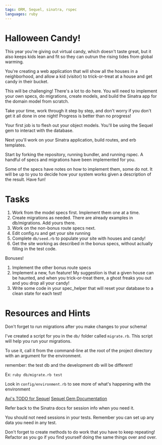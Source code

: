 ```yaml
---
tags: ORM, Sequel, sinatra, rspec
languages: ruby
---
```


# Halloween Candy!

This year you're giving out virtual candy, which doesn't taste great,
but it also keeps kids lean and fit so they can outrun the rising tides
from global warming.

You're creating a web application that will show all the houses in a
neighborhood, and allow a kid (visitor) to trick-or-treat at a house and
get candy in their bucket.

This will be challenging! There's a lot to do here. You will need to
implement your own specs, do migrations, create models, and build the
Sinatra app for the domain model from scratch.

Take your time, work through it step by step, and don't worry if you
don't get it all done in one night! Progress is better than no progress!

Your first job is to flesh out your object models. You'll be using the
Sequel gem to interact with the database.

Next you'll work on your Sinatra application, build routes, and erb
templates.

Start by forking the repository, running bundler, and running rspec. A
handful of specs and migrations have been implemented for you.

Some of the specs have notes on how to implement them, some do not. It
will be up to you to decide how your system works given a description of
the result. Have fun!

# Tasks

1. Work from the model specs first. Implement them one at a time.
2. Create migrations as needed. There are already examples in
   db/migrations. Add yours there.
3. Work on the non-bonus route specs next.
4. Edit config.ru and get your site running
5. Complete `db/seed.rb` to populate your site with houses and candy!
6. Get the site working as described in the bonus specs, without
   actually filling in the test code.

Bonuses!

1. Implement the other bonus route specs
2. Implement a new, fun feature! My suggestion is that a given house can
   be haunted, and when you trick-or-treat there, a ghost freaks you out
and you drop all your candy!
3. Write some code in your spec_helper that will reset your database to
   a clean state for each test!

# Resources and Hints

Don't forget to run migrations after you make changes to your schema!

I've created a script for you in the `db/` folder called `migrate.rb`.
This script will help you run your migrations.

To use it, call it from
the command-line at the root of the project directory with an argument
for the environment.

remember: the test db and the development db will be different!

Ex: `ruby db/migrate.rb test`

Look in `config/environment.rb` to see more of what's happening with the
environment

[Avi's TODO for Sequel](https://github.com/flatiron-school/sequel-orms-ruby-003)
[Sequel Gem Documentation](https://github.com/jeremyevans/sequel)

Refer back to the Sinatra docs for session info when you need it.

You should not need sessions in your tests. Remember you can set up any
data you need in any test.

Don't forget to create methods to do work that you have to keep
repeating! Refactor as you go if you find yourself doing the same things
over and over.
